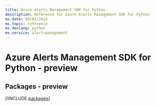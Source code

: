 ```yaml
---
title: Azure Alerts Management SDK for Python
description: Reference for Azure Alerts Management SDK for Python
ms.date: 09/02/2024
ms.topic: reference
ms.devlang: python
ms.service: alertsmanagement
---
```

# Azure Alerts Management SDK for Python - preview
## Packages - preview
[!INCLUDE [packages](alerts-management-index.md)]